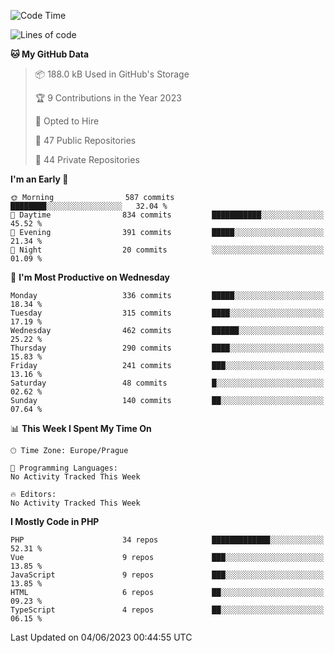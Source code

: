 <!--START_SECTION:waka-->
![Code Time](http://img.shields.io/badge/Code%20Time-1%2C583%20hrs%2058%20mins-blue)

![Lines of code](https://img.shields.io/badge/From%20Hello%20World%20I%27ve%20Written-688.6%20thousand%20lines%20of%20code-blue)

**🐱 My GitHub Data** 

> 📦 188.0 kB Used in GitHub's Storage 
 > 
> 🏆 9 Contributions in the Year 2023
 > 
> 💼 Opted to Hire
 > 
> 📜 47 Public Repositories 
 > 
> 🔑 44 Private Repositories 
 > 
**I'm an Early 🐤** 

```text
🌞 Morning                587 commits         ████████░░░░░░░░░░░░░░░░░   32.04 % 
🌆 Daytime                834 commits         ███████████░░░░░░░░░░░░░░   45.52 % 
🌃 Evening                391 commits         █████░░░░░░░░░░░░░░░░░░░░   21.34 % 
🌙 Night                  20 commits          ░░░░░░░░░░░░░░░░░░░░░░░░░   01.09 % 
```
📅 **I'm Most Productive on Wednesday** 

```text
Monday                   336 commits         █████░░░░░░░░░░░░░░░░░░░░   18.34 % 
Tuesday                  315 commits         ████░░░░░░░░░░░░░░░░░░░░░   17.19 % 
Wednesday                462 commits         ██████░░░░░░░░░░░░░░░░░░░   25.22 % 
Thursday                 290 commits         ████░░░░░░░░░░░░░░░░░░░░░   15.83 % 
Friday                   241 commits         ███░░░░░░░░░░░░░░░░░░░░░░   13.16 % 
Saturday                 48 commits          █░░░░░░░░░░░░░░░░░░░░░░░░   02.62 % 
Sunday                   140 commits         ██░░░░░░░░░░░░░░░░░░░░░░░   07.64 % 
```


📊 **This Week I Spent My Time On** 

```text
🕑︎ Time Zone: Europe/Prague

💬 Programming Languages: 
No Activity Tracked This Week

🔥 Editors: 
No Activity Tracked This Week
```

**I Mostly Code in PHP** 

```text
PHP                      34 repos            █████████████░░░░░░░░░░░░   52.31 % 
Vue                      9 repos             ███░░░░░░░░░░░░░░░░░░░░░░   13.85 % 
JavaScript               9 repos             ███░░░░░░░░░░░░░░░░░░░░░░   13.85 % 
HTML                     6 repos             ██░░░░░░░░░░░░░░░░░░░░░░░   09.23 % 
TypeScript               4 repos             ██░░░░░░░░░░░░░░░░░░░░░░░   06.15 % 
```




 Last Updated on 04/06/2023 00:44:55 UTC
<!--END_SECTION:waka-->
<!--
**AlexKratky/AlexKratky** is a ✨ _special_ ✨ repository because its `README.md` (this file) appears on your GitHub profile.

Here are some ideas to get you started:

- 🔭 I’m currently working on ...
- 🌱 I’m currently learning ...
- 👯 I’m looking to collaborate on ...
- 🤔 I’m looking for help with ...
- 💬 Ask me about ...
- 📫 How to reach me: ...
- 😄 Pronouns: ...
- ⚡ Fun fact: ...
-->
